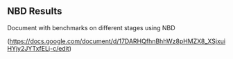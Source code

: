 ## NBD Results ##

Document with benchmarks on different stages using NBD

(https://docs.google.com/document/d/17DARHQfhnBhhWz8pHMZX8_XSjxuiHYjy2JYTxfELj-c/edit)
